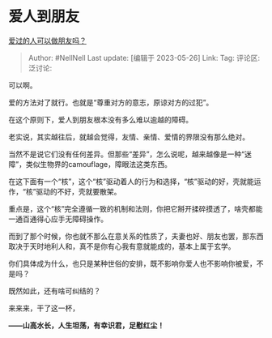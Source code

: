 # 爱人到朋友
[爱过的人可以做朋友吗？](https://www.zhihu.com/question/567607754/answer/3046232192)

> Author: #NellNell
> Last update: [编辑于 2023-05-26]
> Link:
> Tag:
> 评论区:
> 泛讨论:

可以啊。

爱的方法对了就行。也就是“尊重对方的意志，原谅对方的过犯”。

在这个原则下，爱人到朋友根本没有多么难以逾越的障碍。

老实说，其实越往后，就越会觉得，友情、亲情、爱情的界限没有那么绝对。

当然不是说它们没有任何差异。但那些“差异”，怎么说呢，越来越像是一种“迷障”，类似生物界的camouflage，障眼法这类东西。

在这下面有一个“核”，这个“核”驱动着人的行为和选择，“核”驱动的好，壳就能运作，“核”驱动的不好，壳就要散架。

重点是，这个“核”完全遵循一致的机制和法则，你把它掰开揉碎摸透了，啥壳都能一通百通得心应手无障碍操作。

而到了那个时候，你也就不那么在意关系的性质了，夫妻也好、朋友也罢，那东西取决于天时地利人和，真不是你有心我有意就能成的，基本上属于玄学。

你们具体成为什么，也只是某种世俗的安排，既不影响你爱人也不影响你被爱，不是吗？

既然如此，还有啥可纠结的？

来来来，干了这一杯，

**——山高水长，人生坦荡，有幸识君，足慰红尘！**
